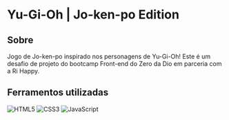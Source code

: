 # Yu-Gi-Oh | Jo-ken-po Edition

## Sobre
Jogo de Jo-ken-po inspirado nos personagens de Yu-Gi-Oh! Este é um desafio de projeto do bootcamp Front-end do Zero da Dio em parceria com a Ri Happy.

## Ferramentos utilizadas
![HTML5](https://img.shields.io/badge/HTML5-E34F26?style=for-the-badge&logo=html5&logoColor=white)
![CSS3](https://img.shields.io/badge/CSS3-1572B6?style=for-the-badge&logo=css3&logoColor=white)
![JavaScript](https://img.shields.io/badge/JavaScript-F7DF1E?style=for-the-badge&logo=javascript&logoColor=black)